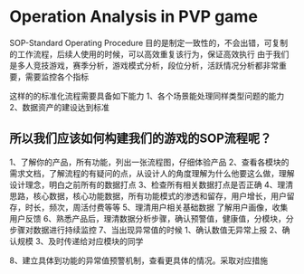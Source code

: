 # Operation Analysis in PVP game

SOP-Standard Operating Procedure
目的是制定一致性的，不会出错，可复制的工作流程，后续人使用的时候，可以高效重复该行为，保证高效执行
由于我们是多人竞技游戏，赛季分析，游戏模式分析，段位分析，活跃情况分析都非常重要，需要监控各个指标

这样的的标准化流程需要具备如下能力
1、各个场景能处理同样类型问题的能力
2、数据资产的建设达到标准

## 所以我们应该如何构建我们的游戏的SOP流程呢？

1、了解你的产品，所有功能，列出一张流程图，仔细体验产品
2、查看各模块的需求文档，了解流程的有疑问的点，从设计人的角度理解为什么他要这么做，理解设计理念，明白之前所有的数据打点
3、检查所有相关数据打点是否正确
4、理清思路，核心数据，核心功能数据，所有功能模式的渗透和留存，用户增长，用户留存，时长，频次，周活付费等等
5、理清用户相关基础数据
了解用户画像，收集用户反馈
6、熟悉产品后，理清数据分析步骤，确认预警值，健康值，分模块，分步骤对数据进行持续监控
7、当出现异常值的时候
  1、确认数值无异常上报
  2、确认规模
  3、及时传递给对应模块的同学

8、建立具体到功能的异常值预警机制，查看更具体的情况。采取对应措施
